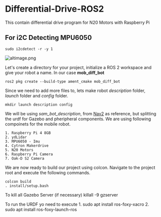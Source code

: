 # Differential-Drive-ROS2

This contain differential drive program for N20 Motors with Raspberry Pi

## For i2C Detecting MPU6050

`sudo i2cdetect -r -y 1`

![alt](https://)image.png

Let's create a directory for your project, initialize a ROS 2 workspace and give your robot a name. In our case **mob_diff_bot**

    ros2 pkg create --build-type ament_cmake mob_diff_bot

Since we need to add more files to, lets make robot *description* folder, *launch* folder and *config* folder.

    mkdir launch description config

We will be using *sam_bot_description*, from [Nav2](https://navigation.ros.org/setup_guides/urdf/setup_urdf.html) as reference, but splitting the urdf for Gazebo and pheripheral components. We are using following compoinets for the mobile robot.

    1. Raspberry Pi 4 8GB
    2. ydLidar
    3. MPU6050 - Imu
    4. Cytron Makerdrive
    5. N20 Motors
    6. Raspberry Pi Camera
    7. Oak-D S2 Camera

We are now ready to build our project using colcon. Navigate to the project root and execute the following commands.

    colcon build
    . install/setup.bash

To kill all Gazebo Server (if necessary)
    killall -9 gzserver

To run the URDF yo need to execute 
    1. sudo apt install ros-foxy-xacro
    2. sudo apt install ros-foxy-launch-ros

[^1]: Created by Nirmal Thomas, for learing and Understanding of Ros 2 Navigation. 